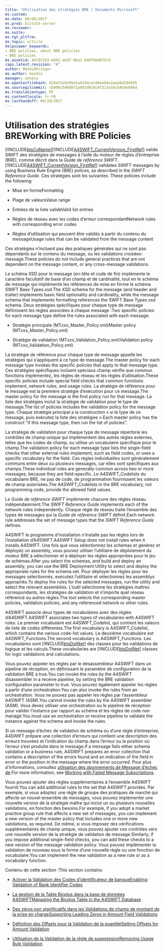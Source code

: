 ```yaml
---
title: "Utilisation des stratégies BRE | Documents Microsoft"
ms.custom: 
ms.date: 06/08/2017
ms.prod: biztalk-server
ms.reviewer: 
ms.suite: 
ms.tgt_pltfrm: 
ms.topic: article
helpviewer_keywords:
- BRE policies, about BRE policies
- BRE policies
ms.assetid: 4470f2b3-6891-46d7-9ba1-848f90d0767d
caps.latest.revision: "4"
author: MandiOhlinger
ms.author: mandia
manager: anneta
ms.openlocfilehash: 624af2a9c05e1a419acac66eeb6a1aea8d29d695
ms.sourcegitcommit: cb908c540d8f1a692d01dc8f313e16cb4b4e696d
ms.translationtype: MT
ms.contentlocale: fr-FR
ms.lasthandoff: 09/20/2017
---
```

# <a name="working-with-bre-policies"></a><span data-ttu-id="66738-102">Utilisation des stratégies BRE</span><span class="sxs-lookup"><span data-stu-id="66738-102">Working with BRE Policies</span></span>
[!INCLUDE[btsCoName](../../includes/btsconame-md.md)]<span data-ttu-id="66738-103">[!INCLUDE[A4SWIFT_CurrentVersion_FirstRef](../../includes/a4swift-currentversion-firstref-md.md)] valide SWIFT des stratégies de messages à l’aide du moteur de règles d’entreprise (BRE), comme décrit dans la *Guide de référence SWIFT*.</span><span class="sxs-lookup"><span data-stu-id="66738-103"> [!INCLUDE[A4SWIFT_CurrentVersion_FirstRef](../../includes/a4swift-currentversion-firstref-md.md)] validates SWIFT messages by using Business Rule Engine (BRE) polices, as described in the *SWIFT Reference Guide*.</span></span> <span data-ttu-id="66738-104">Ces stratégies sont les suivantes :</span><span class="sxs-lookup"><span data-stu-id="66738-104">These policies include the following:</span></span>  
  
-   <span data-ttu-id="66738-105">Mise en forme</span><span class="sxs-lookup"><span data-stu-id="66738-105">Formatting</span></span>  
  
-   <span data-ttu-id="66738-106">Plage de valeurs</span><span class="sxs-lookup"><span data-stu-id="66738-106">Value range</span></span>  
  
-   <span data-ttu-id="66738-107">Entrées de la liste valide</span><span class="sxs-lookup"><span data-stu-id="66738-107">Valid list entries</span></span>  
  
-   <span data-ttu-id="66738-108">Règles de réseau avec les codes d’erreur correspondant</span><span class="sxs-lookup"><span data-stu-id="66738-108">Network rules with corresponding error codes</span></span>  
  
-   <span data-ttu-id="66738-109">Règles d’utilisation qui peuvent être validés à partir du contenu du message</span><span class="sxs-lookup"><span data-stu-id="66738-109">Usage rules that can be validated from the message content</span></span>  
  
 <span data-ttu-id="66738-110">Ces stratégies n’incluent pas des pratiques générales qui ne sont pas dépendants sur le contenu du message, ou les validations croisées-message.</span><span class="sxs-lookup"><span data-stu-id="66738-110">These policies do not include general practices that are not dependent on the message content, or any cross-message validations.</span></span>  
  
 <span data-ttu-id="66738-111">Le schéma XSD pour le message (en-tête et code de fin) implémente le caractère facultatif de base d’un champ et de cardinalité, tout en le schéma de message qui implémente les références de mise en forme le schéma SWIFT Base Types.xsd.</span><span class="sxs-lookup"><span data-stu-id="66738-111">The XSD schema for the message (and header and trailer) implements basic field optionality and cardinality, while the message schema that implements formatting references the SWIFT Base Types.xsd schema.</span></span> <span data-ttu-id="66738-112">Deux stratégies spécifiques pour chaque type de message définissent les règles associées à chaque message :</span><span class="sxs-lookup"><span data-stu-id="66738-112">Two specific policies for each message type define the rules associated with each message:</span></span>  
  
-   <span data-ttu-id="66738-113">Stratégie principale (MT*xxx*_Master_Policy.xml)</span><span class="sxs-lookup"><span data-stu-id="66738-113">Master policy (MT*xxx*_Master_Policy.xml)</span></span>  
  
-   <span data-ttu-id="66738-114">Stratégie de validation (MT*xxx*_Validation_Policy.xml)</span><span class="sxs-lookup"><span data-stu-id="66738-114">Validation policy (MT*xxx*_Validation_Policy.xml)</span></span>  
  
 <span data-ttu-id="66738-115">La stratégie de référence pour chaque type de message appelle les stratégies qui s’appliquent à ce type de message.</span><span class="sxs-lookup"><span data-stu-id="66738-115">The master policy for each message type invokes the specific policies that apply to that message type.</span></span> <span data-ttu-id="66738-116">Ces stratégies spécifiques incluent spéciaux champ vérifie que commun fonctions implémentez, les règles de réseau et les règles d’utilisation.</span><span class="sxs-lookup"><span data-stu-id="66738-116">These specific policies include special field checks that common functions implement, network rules, and usage rules.</span></span> <span data-ttu-id="66738-117">La stratégie de référence pour le message est la première stratégie d’exécution pour ce message.</span><span class="sxs-lookup"><span data-stu-id="66738-117">The master policy for the message is the first policy run for that message.</span></span> <span data-ttu-id="66738-118">La liste des stratégies inclut la stratégie de validation pour le type de message.</span><span class="sxs-lookup"><span data-stu-id="66738-118">The list of policies includes the validation policy for the message type.</span></span> <span data-ttu-id="66738-119">Chaque stratégie principal a la construction « si le type de ce message, puis exécutez la liste des stratégies ».</span><span class="sxs-lookup"><span data-stu-id="66738-119">Each master policy has the construct "if this message type, then run the list of policies".</span></span>  
  
 <span data-ttu-id="66738-120">La stratégie de validation pour chaque type de message répertorie les contrôles de champ unique qui implémentent des autres règles externes, telles que les codes de champ, ou utilise un vocabulaire spécifique pour le champ.</span><span class="sxs-lookup"><span data-stu-id="66738-120">The validation policy for each message type lists the single-field checks that other external rules implement, such as field codes, or uses a specific vocabulary for the field.</span></span> <span data-ttu-id="66738-121">Ces règles individuelles sont généralement communs entre deux ou plusieurs messages, car elles sont spécifiques aux champs.</span><span class="sxs-lookup"><span data-stu-id="66738-121">These individual rules are generally common across two or more messages, because they are field-specific.</span></span> <span data-ttu-id="66738-122">Le A4SWIFT_Codelists du vocabulaire BRE, ne pas de code, de programmation fournissent les valeurs de champ autorisées.</span><span class="sxs-lookup"><span data-stu-id="66738-122">The A4SWIFT_Codelists in the BRE vocabulary, not programming code, provide the allowed field values.</span></span>  
  
 <span data-ttu-id="66738-123">Le *Guide de référence SWIFT* implémente chacune des règles réseau indépendamment.</span><span class="sxs-lookup"><span data-stu-id="66738-123">The *SWIFT Reference Guide* implements each of the network rules independently.</span></span> <span data-ttu-id="66738-124">Chaque règle de réseau traite l’ensemble des types de messages qui la *Guide de référence SWIFT* définit.</span><span class="sxs-lookup"><span data-stu-id="66738-124">Each network rule addresses the set of message types that the *SWIFT Reference Guide* defines.</span></span>  
  
 <span data-ttu-id="66738-125">A4SWIFT le programme d’installation n’installe pas les règles lors de l’installation d’A4SWIFT.</span><span class="sxs-lookup"><span data-stu-id="66738-125">A4SWIFT Setup does not install rules when it installs A4SWIFT.</span></span> <span data-ttu-id="66738-126">Une fois que vous sélectionnez les schémas et générez et déployez un assembly, vous pouvez utiliser l’utilitaire de déploiement du moteur BRE à sélectionner et à déployer les règles appropriées pour le jeu de schémas.</span><span class="sxs-lookup"><span data-stu-id="66738-126">After you select the schemas, and build and deploy an assembly, you can use the BRE Deployment Utility to select and deploy the appropriate rules for the schema set.</span></span> <span data-ttu-id="66738-127">Pour déployer les règles pour les messages sélectionnés, exécutez l’utilitaire et sélectionnez les assemblys appropriés.</span><span class="sxs-lookup"><span data-stu-id="66738-127">To deploy the rules for the selected messages, run the utility and select the relevant assemblies.</span></span> <span data-ttu-id="66738-128">L’outil sélectionne les stratégies maîtres correspondants, les stratégies de validation et n’importe quel réseau référencé ou autres règles.</span><span class="sxs-lookup"><span data-stu-id="66738-128">The tool selects the corresponding master policies, validation policies, and any referenced network or other rules.</span></span>  
  
 <span data-ttu-id="66738-129">A4SWIFT associe deux types de vocabulaires avec des règles d’A4SWIFT.</span><span class="sxs-lookup"><span data-stu-id="66738-129">A4SWIFT associates two types of vocabularies with A4SWIFT rules.</span></span> <span data-ttu-id="66738-130">Le premier vocabulaire est A4SWIFT_Codelist, qui contient les valeurs de liste de codes différentes.</span><span class="sxs-lookup"><span data-stu-id="66738-130">The first vocabulary is A4SWIFT_Codelist, which contains the various code-list values.</span></span> <span data-ttu-id="66738-131">Le deuxième vocabulaire est A4SWIFT_Functions.</span><span class="sxs-lookup"><span data-stu-id="66738-131">The second vocabulary is A4SWIFT_Functions.</span></span> <span data-ttu-id="66738-132">Les vocabulaires sont [!INCLUDE[btsDotNet](../../includes/btsdotnet-md.md)] des classes pour les validations de logique et les calculs.</span><span class="sxs-lookup"><span data-stu-id="66738-132">These vocabularies are [!INCLUDE[btsDotNet](../../includes/btsdotnet-md.md)] classes for logic validations and calculations.</span></span>  
  
 <span data-ttu-id="66738-133">Vous pouvez appeler les règles par le désassembleur A4SWIFT dans un pipeline de réception, en définissant le paramètre de configuration de la validation BRE à true.</span><span class="sxs-lookup"><span data-stu-id="66738-133">You can invoke the rules by the A4SWIFT disassembler in a receive pipeline, by setting the BRE validation configuration parameter to true.</span></span> <span data-ttu-id="66738-134">Vous pouvez également appeler les règles à partir d’une orchestration.</span><span class="sxs-lookup"><span data-stu-id="66738-134">You can also invoke the rules from an orchestration.</span></span> <span data-ttu-id="66738-135">Vous ne pouvez pas appeler les règles par l’assembleur A4SWIFT (ASM).</span><span class="sxs-lookup"><span data-stu-id="66738-135">You cannot invoke the rules by the A4SWIFT assembler (ASM).</span></span> <span data-ttu-id="66738-136">Vous devez utiliser une orchestration ou le pipeline de réception pour valider l’instance par rapport au schéma et les règles de code non managé.</span><span class="sxs-lookup"><span data-stu-id="66738-136">You must use an orchestration or receive pipeline to validate the instance against the schema and invoke the rules.</span></span>  
  
 <span data-ttu-id="66738-137">Si un message d’échec de validation de schéma ou d’une règle d’entreprise, A4SWIFT prépare une collection d’erreurs qui contient une description des erreurs trouvées et l’indication du champ dans l’erreur ou la position où l’erreur s’est produite dans le message.</span><span class="sxs-lookup"><span data-stu-id="66738-137">If a message fails either schema validation or a business rule, A4SWIFT prepares an error collection that contains a description of the errors found and an indication of the field in error or the position in the message where the error occurred.</span></span> <span data-ttu-id="66738-138">Pour plus d’informations, consultez [utilisation des abonnements de Message d’échec de](../../adapters-and-accelerators/accelerator-swift/working-with-failed-message-subscriptions.md).</span><span class="sxs-lookup"><span data-stu-id="66738-138">For more information, see [Working with Failed Message Subscriptions](../../adapters-and-accelerators/accelerator-swift/working-with-failed-message-subscriptions.md).</span></span>  
  
 <span data-ttu-id="66738-139">Vous pouvez ajouter des règles supplémentaires à l’ensemble A4SWIFT fournit.</span><span class="sxs-lookup"><span data-stu-id="66738-139">You can add additional rules to the set that A4SWIFT provides.</span></span> <span data-ttu-id="66738-140">Par exemple, si vous adoptez une règle de groupe des pratiques de marché qui affecte un nouvel ensemble de messages, vous pouvez implémenter une nouvelle version de la stratégie maître qui inclut un ou plusieurs nouvelles validations, en fonction des besoins.</span><span class="sxs-lookup"><span data-stu-id="66738-140">For example, if you adopt a market practice group rule that affects a new set of messages, you can implement a new version of the master policy that includes one or more new validations, as required.</span></span> <span data-ttu-id="66738-141">De même, si vous imposez des vérifications supplémentaires de champ unique, vous pouvez ajouter ces contrôles vers une nouvelle version de la stratégie de validation de message.</span><span class="sxs-lookup"><span data-stu-id="66738-141">Similarly, if you impose additional single-field checks, you can add these checks to a new version of the message validation policy.</span></span> <span data-ttu-id="66738-142">Vous pouvez implémenter la validation de nouveau sous la forme d’une nouvelle règle ou une fonction de vocabulaire.</span><span class="sxs-lookup"><span data-stu-id="66738-142">You can implement the new validation as a new rule or as a vocabulary function.</span></span>  
  
 <span data-ttu-id="66738-143">Contenu de cette section :</span><span class="sxs-lookup"><span data-stu-id="66738-143">This section contains:</span></span>  
  
-   [<span data-ttu-id="66738-144">Activer la Validation des Codes d’identificateur de banque</span><span class="sxs-lookup"><span data-stu-id="66738-144">Enabling Validation of Bank Identifier Codes</span></span>](../../adapters-and-accelerators/accelerator-swift/enabling-validation-of-bank-identifier-codes.md)  
  
-   [<span data-ttu-id="66738-145">La gestion de la Table Bicplus dans la base de données A4SWIFT</span><span class="sxs-lookup"><span data-stu-id="66738-145">Managing the Bicplus Table in the A4SWIFT Database</span></span>](../../adapters-and-accelerators/accelerator-swift/managing-the-bicplus-table-in-the-a4swift-database.md)  
  
-   [<span data-ttu-id="66738-146">Des zéros non significatifs dans les Validations de champ de montant de la prise en charge</span><span class="sxs-lookup"><span data-stu-id="66738-146">Supporting Leading Zeros in Amount Field Validations</span></span>](../../adapters-and-accelerators/accelerator-swift/supporting-leading-zeros-in-amount-field-validations.md)  
  
-   [<span data-ttu-id="66738-147">Définition des Offsets pour la Validation de la quantité</span><span class="sxs-lookup"><span data-stu-id="66738-147">Setting Offsets for Amount Validation</span></span>](../../adapters-and-accelerators/accelerator-swift/setting-offsets-for-amount-validation.md)  
  
-   [<span data-ttu-id="66738-148">Utilisation de la Validation de la règle de suppression</span><span class="sxs-lookup"><span data-stu-id="66738-148">Removing Usage Rule Validation</span></span>](../../adapters-and-accelerators/accelerator-swift/removing-usage-rule-validation.md)